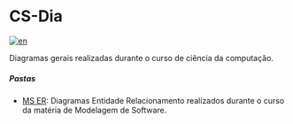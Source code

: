 # CS-Dia
[![en](https://img.shields.io/badge/lang-en-blue.svg)](https://github.com/MattNogueira/CS-Dia/blob/main/README.en.md)

Diagramas gerais realizadas durante o curso de ciência da computação.
##### Pastas
- [MS ER](https://github.com/MattNogueira/CS-Dia/tree/main/MS-ER): Diagramas Entidade Relacionamento realizados durante o curso da matéria de Modelagem de Software.

